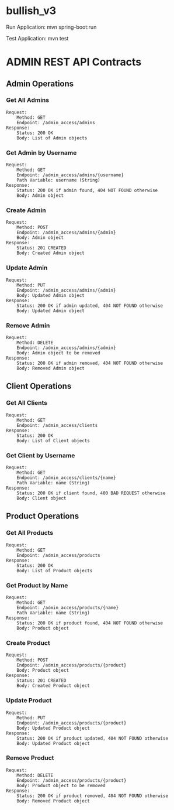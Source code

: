 # bullish_v3

Run Application: mvn spring-boot:run

Test Application: mvn test

# ADMIN REST API Contracts

## Admin Operations
### Get All Admins

    Request:
        Method: GET
        Endpoint: /admin_access/admins
    Response:
        Status: 200 OK
        Body: List of Admin objects

### Get Admin by Username

    Request:
        Method: GET
        Endpoint: /admin_access/admins/{username}
        Path Variable: username (String)
    Response:
        Status: 200 OK if admin found, 404 NOT FOUND otherwise
        Body: Admin object

### Create Admin

    Request:
        Method: POST
        Endpoint: /admin_access/admins/{admin}
        Body: Admin object
    Response:
        Status: 201 CREATED
        Body: Created Admin object

### Update Admin

    Request:
        Method: PUT
        Endpoint: /admin_access/admins/{admin}
        Body: Updated Admin object
    Response:
        Status: 200 OK if admin updated, 404 NOT FOUND otherwise
        Body: Updated Admin object

### Remove Admin

    Request:
        Method: DELETE
        Endpoint: /admin_access/admins/{admin}
        Body: Admin object to be removed
    Response:
        Status: 200 OK if admin removed, 404 NOT FOUND otherwise
        Body: Removed Admin object

## Client Operations
### Get All Clients

    Request:
        Method: GET
        Endpoint: /admin_access/clients
    Response:
        Status: 200 OK
        Body: List of Client objects

### Get Client by Username

    Request:
        Method: GET
        Endpoint: /admin_access/clients/{name}
        Path Variable: name (String)
    Response:
        Status: 200 OK if client found, 400 BAD REQUEST otherwise
        Body: Client object

## Product Operations
### Get All Products

    Request:
        Method: GET
        Endpoint: /admin_access/products
    Response:
        Status: 200 OK
        Body: List of Product objects

### Get Product by Name

    Request:
        Method: GET
        Endpoint: /admin_access/products/{name}
        Path Variable: name (String)
    Response:
        Status: 200 OK if product found, 404 NOT FOUND otherwise
        Body: Product object

### Create Product

    Request:
        Method: POST
        Endpoint: /admin_access/products/{product}
        Body: Product object
    Response:
        Status: 201 CREATED
        Body: Created Product object

### Update Product

    Request:
        Method: PUT
        Endpoint: /admin_access/products/{product}
        Body: Updated Product object
    Response:
        Status: 200 OK if product updated, 404 NOT FOUND otherwise
        Body: Updated Product object

### Remove Product

    Request:
        Method: DELETE
        Endpoint: /admin_access/products/{product}
        Body: Product object to be removed
    Response:
        Status: 200 OK if product removed, 404 NOT FOUND otherwise
        Body: Removed Product object